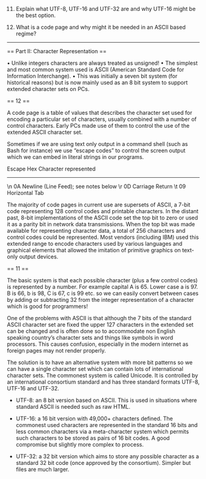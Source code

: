 

11. Explain what UTF-8, UTF-16 and UTF-32 are and why UTF-16 might be the best option. 

12. What is a code page and why might it be needed in an ASCII based regime?

_____________________________________________________________________


== Part II: Character Representation ==

• Unlike integers characters are always treated as unsigned!
• The simplest and most common system used is ASCII (American Standard Code for Information Interchange).
• This was initially a seven bit system (for historical reasons) but is now mainly used as an 8 bit system to support extended character sets on PCs.

== 12 ==

A code page is a table of values that describes the character set used for encoding a particular set of characters, usually combined with a number of control characters. Early PCs made use of them to control the use of the extended ASCII character set.

Sometimes if we are using text only output in a command shell (such as Bash for instance) we use “escape codes” to control the screen output which we can embed in literal strings in our programs. 

Escape 		Hex		Character represented
-------		---		---------------------
\n			0A		Newline (Line Feed); see notes below
\r			0D		Carriage Return
\t			09		Horizontal Tab

The majority of code pages in current use are supersets of ASCII, a 7-bit code representing 128 control codes and printable characters. In the distant past, 8-bit implementations of the ASCII code set the top bit to zero or used it as a parity bit in network data transmissions. When the top bit was made available for representing character data, a total of 256 characters and control codes could be represented. Most vendors (including IBM) used this extended range to encode characters used by various languages and graphical elements that allowed the imitation of primitive graphics on text-only output devices.

== 11 ==

The basic system is that each possible character (plus a few control codes) is represented by a number. For example capital A is 65. Lower case a is 97. B is 66, b is 98, C is 67, c is 99 etc. so we can easily convert between cases by adding or subtracting 32 from the integer representation of a character which is good for programmers!

One of the problems with ASCII is that although the 7 bits of the standard ASCII character set are fixed the upper 127 characters in the extended set can be changed and is often done so to accommodate non English speaking country’s character sets and things like symbols in word processors. This causes confusion, especially in the modern internet as foreign pages may not render properly. 

The solution is to have an alternative system with more bit patterns so we can have a single character set which can contain lots of international character sets. The commonest system is called Unicode. It is controlled by an international consortium standard and has three standard formats UTF-8, UTF-16 and UTF-32. 

- UTF-8: an 8 bit version based on ASCII. This is used in situations where standard ASCII is needed such as raw HTML.

- UTF-16: a 16 bit version with 49,000+ characters defined. The commonest used characters are represented in the standard 16 bits and less common characters via a meta-character system which permits such characters to be stored as pairs of 16 bit codes. A good compromise but slightly more complex to process.

- UTF-32: a 32 bit version which aims to store any possible character as a standard 32 bit code (once approved by the consortium). Simpler but files are much larger.

